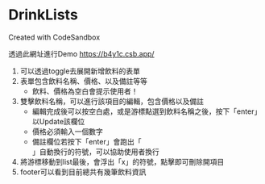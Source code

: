 # DrinkLists
Created with CodeSandbox

透過此網址進行Demo https://b4y1c.csb.app/

1. 可以透過toggle去展開新增飲料的表單
2. 表單包含飲料名稱、價格、以及備註等等
    - 飲料、價格為空白會提示使用者！
3. 雙擊飲料名稱，可以進行該項目的編輯，包含價格以及備註
    - 編輯完成後可以按空白處，或是游標點選到飲料名稱之後，按下「enter」以Update該欄位
    - 價格必須輸入一個數字
    - 備註欄位若按下「enter」會跑出「<br/>」自動換行的符號，可以協助使用者換行
4. 將游標移動到list最後，會浮出「x」的符號，點擊即可刪除開項目
5. footer可以看到目前總共有幾筆飲料資訊
